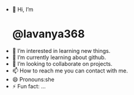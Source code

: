 - 👋 Hi, I’m <h1>@lavanya368
- 👀 I’m interested in learning new things.
- 🌱 I’m currently learning about github.
- 💞️ I’m looking to collaborate on projects.
- 📫 How to reach me you can contact with me. 
- 😄 Pronouns:she
- ⚡ Fun fact: ...

<!---
lavanya368/lavanya368 is a ✨ special ✨ repository because its `README.md` (this file) appears on your GitHub profile.
You can click the Preview link to take a look at your changes.
--->
